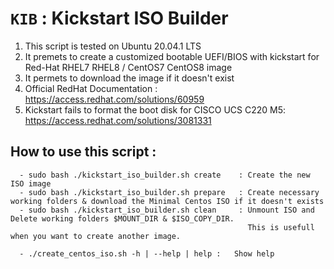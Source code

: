 # `KIB` : Kickstart ISO Builder

1. This script is tested on Ubuntu 20.04.1 LTS 
2. It premets to create a customized bootable UEFI/BIOS with kickstart for Red-Hat RHEL7 RHEL8 / CentOS7 CentOS8 image
3. It permets to download the image if it doesn't exist 
4. Official RedHat Documentation : https://access.redhat.com/solutions/60959
4. Kickstart fails to format the boot disk for CISCO UCS C220 M5: https://access.redhat.com/solutions/3081331



## How to use this script : 
```
  - sudo bash ./kickstart_iso_builder.sh create    : Create the new ISO image
  - sudo bash ./kickstart_iso_builder.sh prepare   : Create necessary working folders & download the Minimal Centos ISO if it doesn't exists
  - sudo bash ./kickstart_iso_builder.sh clean     : Unmount ISO and Delete working folders $MOUNT_DIR & $ISO_COPY_DIR. 
                                                     This is usefull when you want to create another image.

  - ./create_centos_iso.sh -h | --help | help :   Show help
```
